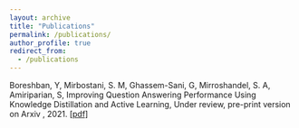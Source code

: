 ```yaml
---
layout: archive
title: "Publications"
permalink: /publications/
author_profile: true
redirect_from:
  - /publications
---
```

Boreshban, Y, Mirbostani, S. M, Ghassem-Sani, G,  Mirroshandel, S. A, Amiriparian, S, Improving Question Answering Performance Using Knowledge Distillation and Active Learning, Under review, pre-print version on Arxiv </i>, 2021. [[pdf]](https://arxiv.org/pdf/2109.12662.pdf) 
